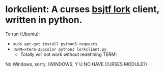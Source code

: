 lorkclient: A curses [bsjtf lork](https://bsjtf.com) client, written in python.
===============================================================================

To run (Ubuntu):

* `sudo apt-get install python3-requests`
* `TERM=xterm-256color python3 lorkclient.py`
  * Totally will not work without redefining TERM!

No Windows, sorry. (WINDOWS, Y U NO HAVE CURSES MODULE?)
